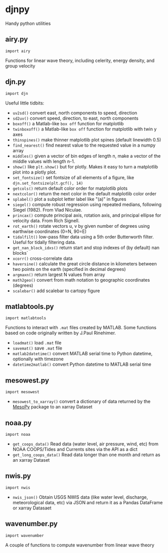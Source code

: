 # djnpy
Handy python utilities

## airy.py
`import airy`

Functions for linear wave theory, including celerity, energy density, and group velocity

## djn.py
`import djn`

Useful little tidbits:

* `uv2sd()` convert east, north components to speed, direction
* `sd2uv()` convert speed, direction, to east, north components
* `boxoff()` a Matlab-like `box off` function for matplotlib
* `twinboxoff()` a Matlab-like `box off` function for matplotlib with twin y axes
* `thinspines()` make thinner matplotlib plot spines (default linewidth 0.5)
* `find_nearest()` find nearest value to the requested value in a numpy array
* `middles()` given a vector of bin edges of length n, make a vector of the middle values with length n-1.
* `show()` like `plt.show()` but for plotly. Makes it easy to turn a matplotlib plot into a plotly plot.
* `set_fontsize()` set fontsize of all elements of a figure, like `djn.set_fontsize(plt.gcf(), 14)`
* `getcols()` return default color order for matplotlib plots
* `nextcolor()` return the next color in the default matplotlib color order
* `splabel()` plot a subplot letter label like "(a)" in figures
* `siegel()` compute robust regression using repeated medians, following Siegel (1982). From Vlad Niculae.
* `princax()` compute principal axis, rotation axis, and principal ellipse for velocity data. From Rich Signell.
* `rot_earth()` rotate vectors u, v by given number of degrees using earthwise coordinates (0=N, 90=E)
* `tidalfilt()` low-pass filter data using a 5th order Butterworth filter. Useful for tidally filtering data.
* `get_nan_block_idxs()` return start and stop indexes of (by default) nan blocks`
* `xcorr()` cross-correlate data
* `haversine()` calculate the great circle distance in kilometers between two points on the earth (specified in decimal degrees)
* `argmaxn()` return largest N values from array
* `math2geo()` convert from math notation to geographic coordinates (degrees)
* `scalebar()` add scalebar to cartopy figure

## matlabtools.py
`import matlabtools`

Functions to interact with `.mat` files created by MATLAB. Some functions based on code originally written by J.Paul Rinehimer.
* `loadmat()` load `.mat` file
* `savemat()` save `.mat` file
* `matlab2datetime()` convert MATLAB serial time to Python datetime, optionally with timezone
* `datetime2matlab()` convert Python datetime to MATLAB serial time

## mesowest.py
`import mesowest`

* `mesowest_to_xarray()` convert a dictionary of data returned by the [MesoPy](https://github.com/mesowx/MesoPy) package to an xarray Dataset

## noaa.py
`import noaa`

* `get_coops_data()` Read data (water level, air pressure, wind, etc) from NOAA COOPS/Tides and Currents sites via the API as a dict
* `get_long_coops_data()` Read data longer than one month and return as an xarray Dataset

## nwis.py
`import nwis`

* `nwis_json()` Obtain USGS NWIS data (like water level, discharge, meteorological data, etc) via JSON and return it as a Pandas DataFrame or xarray Datasaet

## wavenumber.py
`import wavenumber`

A couple of functions to compute wavenumber from linear wave theory
